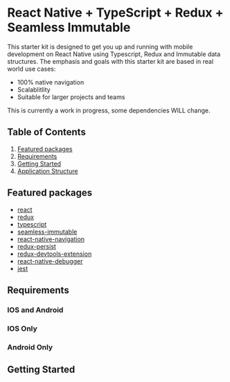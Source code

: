 # React Native + TypeScript + Redux + Seamless Immutable

This starter kit is designed to get you up and running with mobile development on React Native using Typescript, Redux and Immutable data structures. The emphasis and goals with this starter kit are based in real world use cases:

- 100% native navigation
- Scalablitlity
- Suitable for larger projects and teams

This is currently a work in progress, some dependencies WILL change.

## Table of Contents
1. [Featured packages](#features)
1. [Requirements](#requirements)
1. [Getting Started](#getting-started)
1. [Application Structure](#application-structure)

## Featured packages
* [react](https://github.com/facebook/react)
* [redux](https://github.com/rackt/redux)
* [typescript](https://www.typescriptlang.org)
* [seamless-immutable](https://github.com/rtfeldman/seamless-immutable)
* [react-native-navigation](https://github.com/wix/react-native-navigation)
* [redux-persist](https://github.com/rt2zz/redux-persist)
* [redux-devtools-extension](https://github.com/zalmoxisus/redux-devtools-extension)
* [react-native-debugger](https://github.com/jhen0409/react-native-debugger)
* [jest](https://facebook.github.io/jest)

## Requirements

### IOS and Android

### IOS Only

### Android Only

## Getting Started

